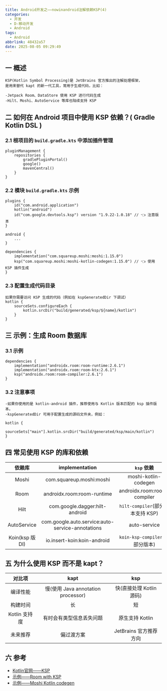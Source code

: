 ```yaml
---
title: Android开发之——nowinandroid注解依赖KSP(4)
categories:
  - 开发
  - D-移动开发
  - Android
tags:
  - Android
abbrlink: 48432a57
date: 2025-08-05 09:29:49
---
```

## 一 概述

```
KSP(Kotlin Symbol Processing)是 JetBrains 官方推出的注解处理框架，
是用来替代 kapt 的新一代工具，常用于生成代码，比如：

-Jetpack Room、DataStore 使用 KSP 进行代码生成
-Hilt、Moshi、AutoService 等库也陆续支持 KSP
```

<!--more-->

## 二 如何在 Android 项目中使用 KSP 依赖？( Gradle Kotlin DSL )

### 2.1  根项目的 `build.gradle.kts` 中添加插件管理

```
pluginManagement {
    repositories {
        gradlePluginPortal()
        google()
        mavenCentral()
    }
}
```

### 2.2 模块 `build.gradle.kts` 示例

```
plugins {
    id("com.android.application")
    kotlin("android")
    id("com.google.devtools.ksp") version "1.9.22-1.0.18" // 👈 注意版本
}

android {
    ...
}

dependencies {
    implementation("com.squareup.moshi:moshi:1.15.0")
    ksp("com.squareup.moshi:moshi-kotlin-codegen:1.15.0") // 👈 使用 KSP 插件生成
}
```

### 2.3 配置生成代码目录

```
如果你需要访问 KSP 生成的代码（例如在 kspGeneratedDir 下调试）
kotlin {
    sourceSets.configureEach {
        kotlin.srcDir("build/generated/ksp/${name}/kotlin")
    }
}
```

## 三 示例：生成 Room 数据库

### 3.1 示例

```
dependencies {
    implementation("androidx.room:room-runtime:2.6.1")
    implementation("androidx.room:room-ktx:2.6.1")
    ksp("androidx.room:room-compiler:2.6.1")
}
```

### 3.2 注意事项

```
-如果你使用的是 kotlin-android 插件，推荐使用与 Kotlin 版本匹配的 ksp 插件版本。
-kspGeneratedDir 可用于配置生成的源码文件夹，例如：

kotlin {
    sourceSets["main"].kotlin.srcDir("build/generated/ksp/main/kotlin")
}
```

## 四 常见使用 KSP 的库和依赖

|     依赖库      |                  implementation                  |            `ksp` 依赖             |
| :-------------: | :----------------------------------------------: | :-------------------------------: |
|      Moshi      |             com.squareup.moshi:moshi             |       moshi-kotlin-codegen        |
|      Room       |            androidx.room:room-runtime            |    androidx.room:room-compiler    |
|      Hilt       |          com.google.dagger:hilt-android          | `hilt-compiler`(部分版本支持 KSP) |
|   AutoService   | com.google.auto.service:auto-service-annotations |           auto-service            |
| Koin(ksp 版 DI) |           io.insert-koin:koin-android            |  `koin-ksp-compiler`(仅部分版本)  |

## 五 为什么使用 KSP 而不是 kapt？

|    对比项     |                kapt                |           ksp            |
| :-----------: | :--------------------------------: | :----------------------: |
|   编译性能    | 慢(使用 Java annotation processor) | 快(直接处理 Kotlin 源码) |
|   构建时间    |                 长                 |            短            |
| Kotlin 支持度 |      有时会有类型信息丢失问题      |     原生支持 Kotlin      |
|   未来推荐    |             偏过渡方案             |  JetBrains 官方推荐方向  |

## 六 参考

* [Kotlin官网——KSP](https://kotlinlang.org/docs/ksp-overview.html)
* [示例——Room with KSP](https://developer.android.com/codelabs/android-room-with-a-view-kotlin#3)
* [ 示例——Moshi Kotlin codegen](https://github.com/square/moshi)

